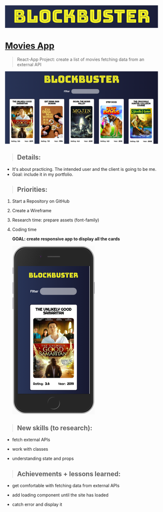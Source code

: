 ![](./screenshots/screenshot.png)

# <a href="https://jseguraweb.github.io/blockbuster/">Movies App</a>

> React-App Project: create a list of movies fetching data from an external API

![](/screenshots/screenshot2.png)


> ## Details:

- It's about practicing. The intended user and the client is going to be me. 
- Goal: include it in my portfolio.

> ## Priorities:

1. Start a Repository on GitHub
2. Create a Wireframe
3. Research time: prepare assets (font-family)
4. Coding time

    **GOAL: create responsive app to display all the cards**

    ![](/screenshots/screenshot3.png)

> ## New skills (to research):

- fetch external APIs

- work with classes

- understanding state and props

> ## Achievements + lessons learned:

- get comfortable with fetching data from external APIs

- add loading component until the site has loaded

- catch error and display it
